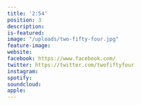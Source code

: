 ```yaml
---
title: '2:54'
position: 3
description: 
is-featured: 
image: "/uploads/two-fifty-four.jpg"
feature-image: 
website: 
facebook: https://www.facebook.com/
twitter: https://twitter.com/twofiftyfour
instagram: 
spotify: 
soundcloud: 
apple: 
---
```


